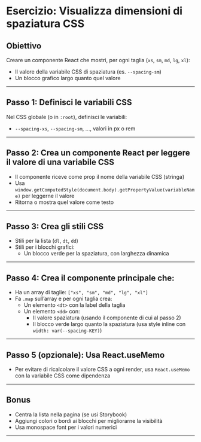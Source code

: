 # Esercizio: Visualizza dimensioni di spaziatura CSS

## Obiettivo

Creare un componente React che mostri, per ogni taglia (`xs`, `sm`, `md`, `lg`, `xl`):

- Il valore della variabile CSS di spaziatura (es. `--spacing-sm`)
- Un blocco grafico largo quanto quel valore

---

## Passo 1: Definisci le variabili CSS

Nel CSS globale (o in `:root`), definisci le variabili:

- `--spacing-xs`, `--spacing-sm`, ..., valori in px o rem

---

## Passo 2: Crea un componente React per leggere il valore di una variabile CSS

- Il componente riceve come prop il nome della variabile CSS (stringa)
- Usa `window.getComputedStyle(document.body).getPropertyValue(variableName)` per leggerne il valore
- Ritorna o mostra quel valore come testo

---

## Passo 3: Crea gli stili CSS

- Stili per la lista (`dl`, `dt`, `dd`)
- Stili per i blocchi grafici:
  - Un blocco verde per la spaziatura, con larghezza dinamica

---

## Passo 4: Crea il componente principale che:

- Ha un array di taglie: `["xs", "sm", "md", "lg", "xl"]`
- Fa `.map` sull’array e per ogni taglia crea:
  - Un elemento `<dt>` con la label della taglia
  - Un elemento `<dd>` con:
    - Il valore spaziatura (usando il componente di cui al passo 2)
    - Il blocco verde largo quanto la spaziatura (usa style inline con `width: var(--spacing-KEY)`)

---

## Passo 5 (opzionale): Usa React.useMemo

- Per evitare di ricalcolare il valore CSS a ogni render, usa `React.useMemo` con la variabile CSS come dipendenza

---

## Bonus

- Centra la lista nella pagina (se usi Storybook)
- Aggiungi colori o bordi ai blocchi per migliorarne la visibilità
- Usa monospace font per i valori numerici

---
